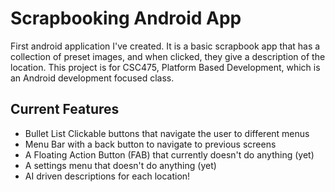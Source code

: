 # Scrapbooking Android App
First android application I've created. It is a basic scrapbook app that has a collection of preset images, and when clicked, they give a description of the location. This
project is for CSC475, Platform Based Development, which is an Android development focused class.

## Current Features
* Bullet List
Clickable buttons that navigate the user to different menus
* Menu Bar with a back button to navigate to previous screens
* A Floating Action Button (FAB) that currently doesn't do anything (yet)
* A settings menu that doesn't do anything (yet)
* AI driven descriptions for each location!
